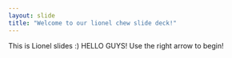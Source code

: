 ```yaml
---
layout: slide
title: "Welcome to our lionel chew slide deck!"
---
```

This is Lionel slides :) HELLO GUYS!
Use the right arrow to begin!
